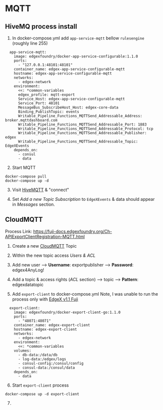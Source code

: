 # MQTT 

## HiveMQ  process install 

1. In docker-compose.yml add `app-service-mqtt` bellow `rulesengine` (roughly line 255)  
```
  app-service-mqtt:
    image: edgexfoundry/docker-app-service-configurable:1.1.0
    ports:
      - "127.0.0.1:48101:48101"
    container_name: edgex-app-service-configurable-mqtt
    hostname: edgex-app-service-configurable-mqtt
    networks:
      - edgex-network
    environment:
      <<: *common-variables
      edgex_profile: mqtt-export
      Service_Host: edgex-app-service-configurable-mqtt
      Service_Port: 48101
      MessageBus_SubscribeHost_Host: edgex-core-data
      Binding_PublishTopic: events
      Writable_Pipeline_Functions_MQTTSend_Addressable_Address: broker.mqttdashboard.com
      Writable_Pipeline_Functions_MQTTSend_Addressable_Port: 1883
      Writable_Pipeline_Functions_MQTTSend_Addressable_Protocol: tcp
      Writable_Pipeline_Functions_MQTTSend_Addressable_Publisher: edgex
      Writable_Pipeline_Functions_MQTTSend_Addressable_Topic: EdgeXEvents
    depends_on:
      - consul
      - data
```

2. Start MQTT 
```
docker-compose pull 
docker-compose up -d
```

3. Visit [HiveMQTT](http://hivemq.com/demos/websocket-client/) & "connect" 

4. Set _Add a new Topic Subscription_ to `EdgeXEvents` & data should appear in _Messages_ section. 

## CloudMQTT 

Process Link: https://fuji-docs.edgexfoundry.org/Ch-APIExportClientRegistration-MQTT.html

1. Create a new [CloudMQTT](https://cloudmqtt.com/) Topic

2. Within the new topic access _Users & ACL_

3. Add new user
   --> **Username**: exportpublisher
   --> **Password**: edgex4AnyLog!

4. Add a topic & access rights (_ACL_ section)
   --> topic 
   --> **Pattern**: edgexdatatopic

5. Add `export-client` to docker-compose.yml 
Note, I was unable to run the process only with [EdgeX v1.1 Fuji](https://github.com/edgexfoundry/developer-scripts/blob/master/releases/fuji/compose-files/docker-compose-fuji-no-secty.yml) 
```
  export-client:
    image: edgexfoundry/docker-export-client-go:1.1.0
    ports:
      - "48071:48071"
    container_name: edgex-export-client
    hostname: edgex-export-client
    networks:
      - edgex-network
    environment:
      <<: *common-variables
    volumes:
      - db-data:/data/db
      - log-data:/edgex/logs
      - consul-config:/consul/config
      - consul-data:/consul/data
    depends_on:
      - data
```

6. Start `export-client` process
```
docker-compose up -d export-client
```

7. 
